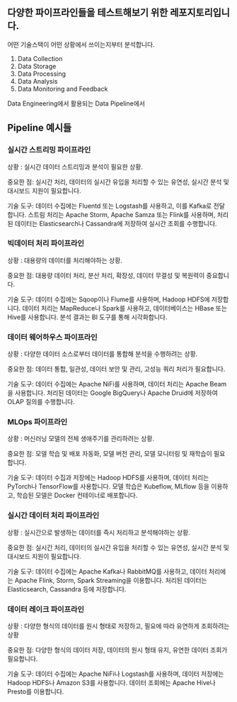 ## 다양한 파이프라인들을 테스트해보기 위한 레포지토리입니다.

어떤 기술스택이 어떤 상황에서 쓰이는지부터 분석합니다.

1. Data Collection
2. Data Storage
3. Data Processing
4. Data Analysis
5. Data Monitoring and Feedback

Data Engineering에서 활용되는 Data Pipeline에서 

## Pipeline 예시들
### 실시간 스트리밍 파이프라인

상황 : 실시간 데이터 스트리밍과 분석이 필요한 상황.

중요한 점: 실시간 처리, 데이터의 실시간 유입을 처리할 수 있는 유연성, 실시간 분석 및 대시보드 지원이 필요합니다.

기술 도구: 데이터 수집에는 Fluentd 또는 Logstash를 사용하고, 이를 Kafka로 전달합니다. 스트림 처리는 Apache Storm, Apache Samza 또는 Flink를 사용하며, 처리된 데이터는 Elasticsearch나 Cassandra에 저장하여 실시간 조회를 수행합니다.

### 빅데이터 처리 파이프라인

상황 : 대용량의 데이터를 처리해야하는 상황.

중요한 점: 대용량 데이터 처리, 분산 처리, 확장성, 데이터 무결성 및 복원력이 중요합니다.

기술 도구: 데이터 수집에는 Sqoop이나 Flume를 사용하며, Hadoop HDFS에 저장합니다. 데이터 처리는 MapReduce나 Spark를 사용하고, 데이터베이스는 HBase 또는 Hive를 사용합니다. 분석 결과는 BI 도구를 통해 시각화합니다.

### 데이터 웨어하우스 파이프라인

상황 : 다양한 데이터 소스로부터 데이터를 통합해 분석을 수행하려는 상황.

중요한 점: 데이터 통합, 일관성, 데이터 보안 및 관리, 고성능 쿼리 처리가 필요합니다.

기술 도구: 데이터 수집에는 Apache NiFi를 사용하며, 데이터 처리는 Apache Beam을 사용합니다. 처리된 데이터는 Google BigQuery나 Apache Druid에 저장하여 OLAP 질의를 수행합니다.

### MLOps 파이프라인

상황 : 머신러닝 모델의 전체 생애주기를 관리하려는 상황.

중요한 점: 모델 학습 및 배포 자동화, 모델 버전 관리, 모델 모니터링 및 재학습이 필요합니다.

기술 도구: 데이터 수집과 저장에는 Hadoop HDFS를 사용하며, 데이터 처리는 PyTorch나 TensorFlow를 사용합니다. 모델 학습은 Kubeflow, MLflow 등을 이용하고, 학습된 모델은 Docker 컨테이너로 배포합니다.

### 실시간 데이터 처리 파이프라인

상황 : 실시간으로 발생하는 데이터를 즉시 처리하고 분석해야하는 상황.

중요한 점: 실시간 처리, 데이터의 실시간 유입을 처리할 수 있는 유연성, 실시간 분석 및 대시보드 지원이 필요합니다.

기술 도구: 데이터 수집에는 Apache Kafka나 RabbitMQ를 사용하고, 데이터 처리에는 Apache Flink, Storm, Spark Streaming을 이용합니다. 처리된 데이터는 Elasticsearch, Cassandra 등에 저장합니다.

### 데이터 레이크 파이프라인

상황 : 다양한 형식의 데이터를 원시 형태로 저장하고, 필요에 따라 유연하게 조회하려는 상황

중요한 점: 다양한 형식의 데이터 저장, 데이터의 원시 형태 유지, 유연한 데이터 조회가 필요합니다.

기술 도구: 데이터 수집에는 Apache NiFi나 Logstash를 사용하며, 데이터 저장에는 Hadoop HDFS나 Amazon S3를 사용합니다. 데이터 조회에는 Apache Hive나 Presto를 이용합니다.